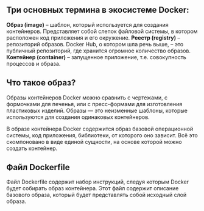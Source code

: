## Три основных термина в экосистеме Docker:

**Образ (image)** – шаблон, который используется для создания контейнеров. Представляет собой слепок файловой системы, в котором расположен код приложения и его окружение.
**Реестр (registry)** – репозиторий образов. Docker Hub, о котором шла речь выше, – это публичный репозиторий, где хранится огромное количество образов.
**Контейнер (container)** – запущенное приложение, т.е. совокупность процессов и образа.


## Что такое образ?
Образы контейнеров Docker можно сравнить с чертежами, с формочками для печенья, или с пресс-формами для изготовления пластиковых изделий. Образы — это неизменные шаблоны, которые используются для создания одинаковых контейнеров.

В образе контейнера Docker содержится образ базовой операционной системы, код приложения, библиотеки, от которого оно зависит. Всё это скомпоновано в виде единой сущности, на основе которой можно создать контейнер.

## Файл Dockerfile

Файл Dockerfile содержит набор инструкций, следуя которым Docker будет собирать образ контейнера. Этот файл содержит описание базового образа, который будет представлять собой исходный слой образа.